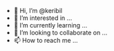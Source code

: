 - 👋 Hi, I’m @keribil
- 👀 I’m interested in ...
- 🌱 I’m currently learning ...
- 💞️ I’m looking to collaborate on ...
- 📫 How to reach me ...

<!---
keribil/keribil is a ✨ special ✨ repository because its `README.md` (this file) appears on your GitHub profile.
You can click the Preview link to take a look at your changes.
--->
